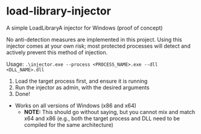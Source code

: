 # load-library-injector
A simple LoadLibraryA injector for Windows (proof of concept)

No anti-detection measures are implemented in this project. Using this injector comes at your own risk; most protected processes will detect and actively prevent this method of injection.

Usage: `.\injector.exe --process <PROCESS_NAME>.exe --dll <DLL_NAME>.dll`

1. Load the target process first, and ensure it is running
2. Run the injector as admin, with the desired arguments
3. Done!

- Works on all versions of Windows (x86 and x64)
  - **NOTE:** This should go without saying, but you cannot mix and match x64 and x86 (e.g., both the target process and DLL need to be compiled for the same architecture)
